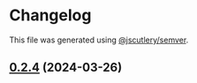 # Changelog

This file was generated using [@jscutlery/semver](https://github.com/jscutlery/semver).

## [0.2.4](https://github.com/Sitecore-PD/sitecore.cloudsdk.js/compare/events-0.2.3...events-0.2.4) (2024-03-26)

